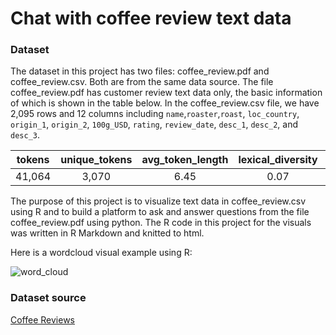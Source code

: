 # Chat with coffee review text data
### Dataset
The dataset in this project has two files: coffee_review.pdf and coffee_review.csv. Both are from the same data source. The file coffee_review.pdf has customer review text data only, the basic information of which is shown in the table below. In the coffee_review.csv file, we have 2,095 rows and 12 columns including `name`,`roaster`,`roast`, `loc_country`, `origin_1`, `origin_2`, `100g_USD`, `rating`, `review_date`, `desc_1`, `desc_2`, and `desc_3`. 

| tokens | unique_tokens | avg_token_length | lexical_diversity | top_n | 
| :---:  | :---: | :---: | :---: | :---: | 
| 41,064 | 3,070 | 6.45  | 0.07  | cup;aroma,mouthfeel,acidity,structure,finish,notes,sweet,cocoa,chocolate,syrupy| 

The purpose of this project is to visualize text data in coffee_review.csv using R and to build a platform to ask and answer questions from the file coffee_review.pdf using python. The R code in this project for the visuals was written in R Markdown and knitted to html. 

Here is a wordcloud visual example using R:

![word_cloud](https://github.com/Xin-Bu/LLMs/assets/69817896/799d1cbe-a81d-47b3-8662-c1d73a1e7ccd)

### Dataset source
[Coffee Reviews](https://www.kaggle.com/datasets/schmoyote/coffee-reviews-dataset/data)
